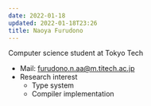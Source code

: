```yaml
---
date: 2022-01-18
updated: 2022-01-18T23:26
title: Naoya Furudono
---
```


Computer science student at Tokyo Tech

- Mail: [furudono.n.aa@m.titech.ac.jp](mailto:furudono.n.aa@m.titech.ac.jp)
- Research interest
  - Type system
  - Compiler implementation
